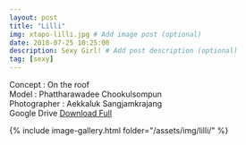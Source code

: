 ```yaml
---
layout: post
title: "Lilli"
img: xtapo-lilli.jpg # Add image post (optional)
date: 2018-07-25 10:25:00
description: Sexy Girl! # Add post description (optional)
tag: [sexy]
---
```

Concept : On the roof   
Model : Phattharawadee Chookulsompun  
Photographer : Aekkaluk Sangjamkrajang  
Google Drive [Download Full](http://gestyy.com/e0HAhO)                              

{% include image-gallery.html folder="/assets/img/lilli/" %}
